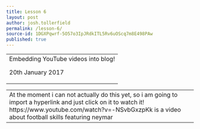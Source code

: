 ```yaml
---
title: Lesson 6
layout: post
author: josh.tollerfield
permalink: /lesson-6/
source-id: 1DGXPqwrf-5O57o3IpJRdkITL5Rv6uOScq7m8E498PAw
published: true
---
```

<table>
  <tr>
    <td>Embedding YouTube videos into blog!

20th January 2017</td>
  </tr>
</table>


<table>
  <tr>
    <td>At the moment i can not actually do this yet,  so i am going to import a hyperlink and just click on it to watch it!
https://www.youtube.com/watch?v=-NSvbGxzpKk is a video about football skills featuring neymar </td>
  </tr>
</table>



